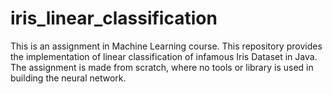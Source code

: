 # iris_linear_classification

This is an assignment in Machine Learning course. This repository provides the implementation of linear classification of infamous Iris Dataset in Java. The assignment is made from scratch, where no tools or library is used in building the neural network.
